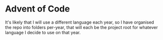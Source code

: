 # Advent of Code

It's likely that I will use a different language each year, so I have organised
the repo into folders per-year, that will each be the project root for whatever
language I decide to use on that year.

